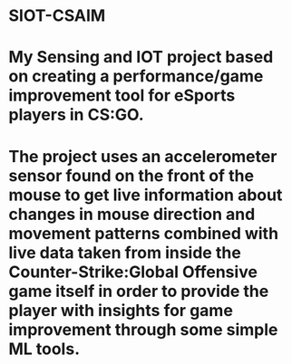 # SIOT-CSAIM
# My Sensing and IOT project based on creating a performance/game improvement tool for eSports players in CS:GO.

# The project uses an accelerometer sensor found on the front of the mouse to get live information about changes in mouse direction and movement patterns combined with live data taken from inside the Counter-Strike:Global Offensive game itself in order to provide the player with insights for game improvement through some simple ML tools.

